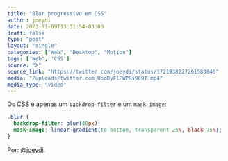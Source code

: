```yaml
---
title: "Blur progressivo em CSS"
author: joeydi
date: 2023-11-09T13:31:54-03:00
draft: false
type: "post"
layout: "single"
categories: ["Web", "Desktop", "Motion"]
tags: ['Web', 'CSS']
source: "X"
source_link: "https://twitter.com/joeydi/status/1721938227261583846"
media: "/uploads/twitter.com_UooDyFlPWPRs969T.mp4"
media_type: "video"
---
```


Os CSS é apenas um `backdrop-filter` e um `mask-image`:

```css
.blur {
  backdrop-filter: blur(40px);
  mask-image: linear-gradient(to bottom, transparent 25%, black 75%);
}
```

Por: [@joeydi](https://twitter.com/joeydi/status/1721938227261583846).